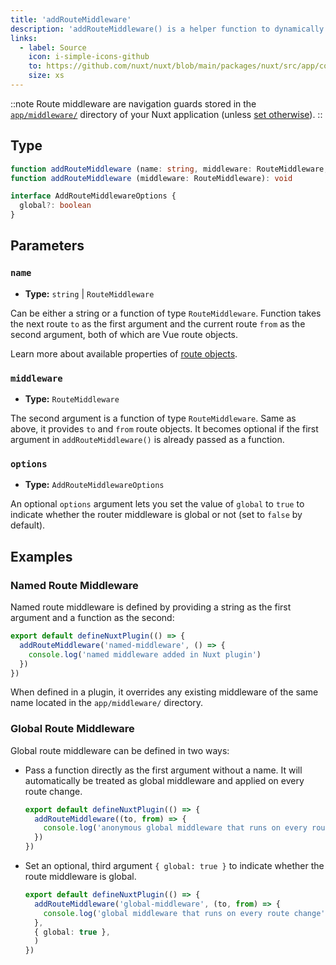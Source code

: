 ```yaml
---
title: 'addRouteMiddleware'
description: 'addRouteMiddleware() is a helper function to dynamically add middleware in your application.'
links:
  - label: Source
    icon: i-simple-icons-github
    to: https://github.com/nuxt/nuxt/blob/main/packages/nuxt/src/app/composables/router.ts
    size: xs
---
```


::note
Route middleware are navigation guards stored in the [`app/middleware/`](/docs/4.x/guide/directory-structure/app/middleware) directory of your Nuxt application (unless [set otherwise](/docs/4.x/api/nuxt-config#middleware)).
::

## Type

```ts
function addRouteMiddleware (name: string, middleware: RouteMiddleware, options?: AddRouteMiddlewareOptions): void
function addRouteMiddleware (middleware: RouteMiddleware): void

interface AddRouteMiddlewareOptions {
  global?: boolean
}
```

## Parameters

### `name`

- **Type:** `string` | `RouteMiddleware`

Can be either a string or a function of type `RouteMiddleware`. Function takes the next route `to` as the first argument and the current route `from` as the second argument, both of which are Vue route objects.

Learn more about available properties of [route objects](/docs/4.x/api/composables/use-route).

### `middleware`

- **Type:** `RouteMiddleware`

The second argument is a function of type `RouteMiddleware`. Same as above, it provides `to` and `from` route objects. It becomes optional if the first argument in `addRouteMiddleware()` is already passed as a function.

### `options`

- **Type:** `AddRouteMiddlewareOptions`

An optional `options` argument lets you set the value of `global` to `true` to indicate whether the router middleware is global or not (set to `false` by default).

## Examples

### Named Route Middleware

Named route middleware is defined by providing a string as the first argument and a function as the second:

```ts [app/plugins/my-plugin.ts]
export default defineNuxtPlugin(() => {
  addRouteMiddleware('named-middleware', () => {
    console.log('named middleware added in Nuxt plugin')
  })
})
```

When defined in a plugin, it overrides any existing middleware of the same name located in the `app/middleware/` directory.

### Global Route Middleware

Global route middleware can be defined in two ways:

- Pass a function directly as the first argument without a name. It will automatically be treated as global middleware and applied on every route change.

  ```ts [app/plugins/my-plugin.ts]
  export default defineNuxtPlugin(() => {
    addRouteMiddleware((to, from) => {
      console.log('anonymous global middleware that runs on every route change')
    })
  })
  ```

- Set an optional, third argument `{ global: true }` to indicate whether the route middleware is global.

  ```ts [app/plugins/my-plugin.ts]
  export default defineNuxtPlugin(() => {
    addRouteMiddleware('global-middleware', (to, from) => {
      console.log('global middleware that runs on every route change')
    },
    { global: true },
    )
  })
  ```
